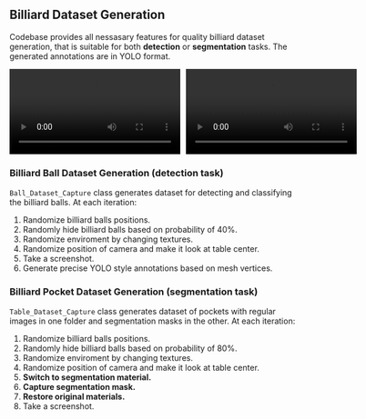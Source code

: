 ## Billiard Dataset Generation

Codebase provides all nessasary features for quality billiard dataset generation, that is suitable for both **detection** or **segmentation** tasks. The generated annotations are in YOLO format.

<div style="display: flex; gap: 10px;">
  <video controls width="300">
    <source src="https://github.com/user-attachments/assets/2102da6d-0546-42bc-bb2d-622053ca4628" type="video/mp4">
    Your browser does not support the video tag.
  </video>
  <video controls width="300">
    <source src="https://github.com/user-attachments/assets/30542e4c-f80f-42df-8ee1-b1a279540b26" type="video/mp4">
    Your browser does not support the video tag.
  </video>
</div>


### Billiard Ball Dataset Generation (detection task)

`Ball_Dataset_Capture` class generates dataset for detecting and classifying the billiard balls.
At each iteration:

1. Randomize billiard balls positions.
2. Randomly hide billiard balls based on probability of 40%.
3. Randomize enviroment by changing textures.
4. Randomize position of camera and make it look at table center.
5. Take a screenshot.
6. Generate precise YOLO style annotations based on mesh vertices.

### Billiard Pocket Dataset Generation (segmentation task)

`Table_Dataset_Capture` class generates dataset of pockets with regular images in one folder and segmentation masks in the other.
At each iteration:

1. Randomize billiard balls positions.
2. Randomly hide billiard balls based on probability of 80%.
3. Randomize enviroment by changing textures.
4. Randomize position of camera and make it look at table center.
5. **Switch to segmentation material.**
6. **Capture segmentation mask.**
7. **Restore original materials.**
8. Take a screenshot.
